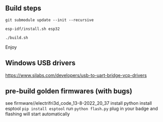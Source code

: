 ## Build steps ##

`git submodule update --init --recursive`

`esp-idf/install.sh esp32`

`./build.sh`

Enjoy

## Windows USB drivers
https://www.silabs.com/developers/usb-to-uart-bridge-vcp-drivers

## pre-build golden firmwares (with bugs)
see firmware//electrifri3d_code_13-8-2022_20_37
install python
install esptool `pip install esptool`
run `python flash.py`
plug in your badge and flashing will start automatically
